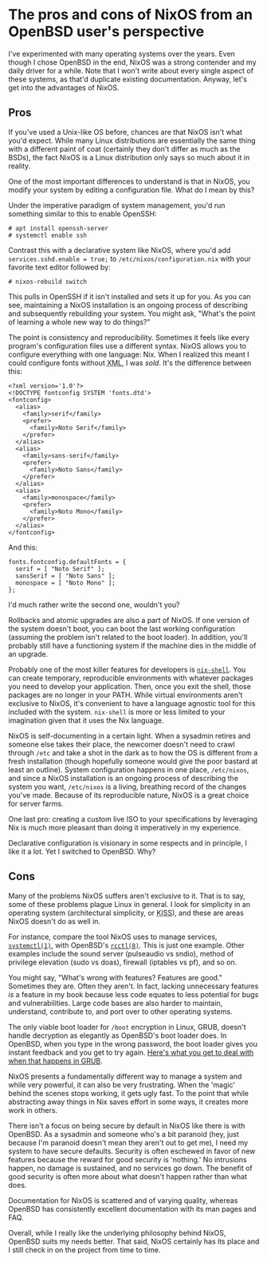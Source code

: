 # The pros and cons of NixOS from an OpenBSD user's perspective

I've experimented with many operating systems over the years. Even
though I chose OpenBSD in the end, NixOS was a strong contender and my
daily driver for a while. Note that I won't write about every single
aspect of these systems, as that'd duplicate existing
documentation. Anyway, let's get into the advantages of NixOS.

## Pros

If you've used a Unix-like OS before, chances are that NixOS isn't what
you'd expect. While many Linux distributions are essentially the same
thing with a different paint of coat (certainly they don't differ as
much as the BSDs), the fact NixOS is a Linux distribution only says so
much about it in reality.

One of the most important differences to understand is that in NixOS,
you modify your system by editing a configuration file. What do I mean
by this?

Under the imperative paradigm of system management, you'd run something
similar to this to enable OpenSSH:

    # apt install openssh-server
    # systemctl enable ssh

Contrast this with a declarative system like NixOS, where you'd add
`services.sshd.enable = true;` to `/etc/nixos/configuration.nix` with
your favorite text editor followed by:

    # nixos-rebuild switch

This pulls in OpenSSH if it isn't installed and sets it up for you. As
you can see, maintaining a NixOS installation is an ongoing process of
describing and subsequently rebuilding your system. You might ask,
"What's the point of learning a whole new way to do things?"

The point is consistency and reproducibility. Sometimes it feels like
every program's configuration files use a different syntax. NixOS allows
you to configure everything with one language: Nix. When I realized this
meant I could configure fonts without <abbr title="Extensible Markup
Language">XML</abbr>, I was *sold*. It's the difference between this:

    <?xml version='1.0'?>
    <!DOCTYPE fontconfig SYSTEM 'fonts.dtd'>
    <fontconfig>
      <alias>
        <family>serif</family>
        <prefer>
          <family>Noto Serif</family>
        </prefer>
      </alias>
      <alias>
        <family>sans-serif</family>
        <prefer>
          <family>Noto Sans</family>
        </prefer>
      </alias>
      <alias>
        <family>monospace</family>
        <prefer>
          <family>Noto Mono</family>
        </prefer>
      </alias>
    </fontconfig>

And this:

    fonts.fontconfig.defaultFonts = {
      serif = [ "Noto Serif" ];
      sansSerif = [ "Noto Sans" ];
      monospace = [ "Noto Mono" ];
    };

I'd much rather write the second one, wouldn't you?

Rollbacks and atomic upgrades are also a part of NixOS. If one version
of the system doesn't boot, you can boot the last working configuration
(assuming the problem isn't related to the boot loader). In addition,
you'll probably still have a functioning system if the machine dies in
the middle of an upgrade.

Probably one of the most killer features for developers is
[`nix-shell`](https://nixos.org/manual/nix/stable/#sec-nix-shell). You
can create temporary, reproducible environments with whatever packages
you need to develop your application. Then, once you exit the shell,
those packages are no longer in your PATH. While virtual environments
aren't exclusive to NixOS, it's convenient to have a language agnostic
tool for this included with the system. `nix-shell` is more or less
limited to your imagination given that it uses the Nix language.

NixOS is self-documenting in a certain light. When a sysadmin retires
and someone else takes their place, the newcomer doesn't need to crawl
through `/etc` and take a shot in the dark as to how the OS is different
from a fresh installation (though hopefully someone would give the poor
bastard at least an outline). System configuration happens in one place,
`/etc/nixos`, and since a NixOS installation is an ongoing process of
describing the system you want, `/etc/nixos` is a living, breathing
record of the changes you've made. Because of its reproducible nature,
NixOS is a great choice for server farms.

One last pro: creating a custom live ISO to your specifications by
leveraging Nix is much more pleasant than doing it imperatively in my
experience.

Declarative configuration is visionary in some respects and in
principle, I like it a lot. Yet I switched to OpenBSD. Why?

## Cons

Many of the problems NixOS suffers aren't exclusive to it. That is to
say, some of these problems plague Linux in general. I look for
simplicity in an operating system (architectural simplicity, or <abbr
title="Keep It Simple Stupid">KISS</abbr>), and these are areas NixOS
doesn't do as well in.

For instance, compare the tool NixOS uses to manage services,
[`systemctl(1)`](https://www.mankier.com/1/systemctl), with OpenBSD's
[`rcctl(8)`](https://man.openbsd.org/rcctl). This is just one
example. Other examples include the sound server (pulseaudio vs sndio),
method of privilege elevation (sudo vs doas), firewall (iptables vs pf),
and so on.

You might say, "What's wrong with features? Features are good."
Sometimes they are. Often they aren't. In fact, lacking unnecessary
features *is* a feature in my book because less code equates to less
potential for bugs and vulnerabilities. Large code bases are also harder
to maintain, understand, contribute to, and port over to other operating
systems.

The only viable boot loader for `/boot` encryption in Linux, GRUB,
doesn't handle decryption as elegantly as OpenBSD's boot loader does. In
OpenBSD, when you type in the wrong password, the boot loader gives you
instant feedback and you get to try again. [Here's what you get to deal
with when that happens in
GRUB](https://wiki.archlinux.org/index.php/Grub#GRUB_rescue_and_encrypted_/boot).

NixOS presents a fundamentally different way to manage a system and
while very powerful, it can also be very frustrating. When the 'magic'
behind the scenes stops working, it gets ugly fast. To the point that
while abstracting away things in Nix saves effort in some ways, it
creates more work in others.

There isn't a focus on being secure by default in NixOS like there is
with OpenBSD. As a sysadmin and someone who's a bit paranoid (hey, just
because I'm paranoid doesn't mean they aren't out to get me), I need my
system to have secure defaults. Security is often eschewed in favor of
new features because the reward for good security is 'nothing.' No
intrusions happen, no damage is sustained, and no services go down. The
benefit of good security is often more about what doesn't happen rather
than what does.

Documentation for NixOS is scattered and of varying quality, whereas
OpenBSD has consistently excellent documentation with its man pages and
FAQ.

Overall, while I really like the underlying philosophy behind NixOS,
OpenBSD suits my needs better. That said, NixOS certainly has its place
and I still check in on the project from time to time.
